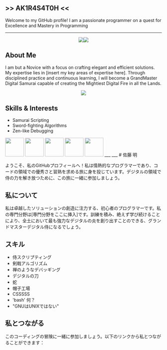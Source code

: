 ## >> AK1R4S4T0H <<

Welcome to my GitHub profile! I am a passionate programmer on a quest for Excellence and Mastery in Programming
___
  
<!--📊STATSGRAPH / 🌐WEBSITE: https://github.com/anuraghazra/github-readme-stats -->
<p align="center">
<img src="https://github-readme-stats-git-masterrstaa-rickstaa.vercel.app/api?username=AK1R4S4T0H&show_icons=true&theme=merko"><img src="https://github-readme-streak-stats.herokuapp.com?user=AK1R4S4T0H&theme=merko&date_format=M%20j%5B%2C%20Y%5D">

## About Me

I am but a Novice with a focus on crafting elegant and efficient solutions. My expertise lies in [insert my key areas of expertise here]. Through disciplined practice and continuous learning, I will become a GrandMaster Digital Samurai capable of creating the Mightiest Digital Fire in all the Lands.
  
<!--📙LANGUAGES / 🌐WEBSITE: https://github.com/anuraghazra/github-readme-stats -->
<p align="center">
<img src="https://github-readme-stats-git-masterrstaa-rickstaa.vercel.app/api/top-langs/?username=AK1R4S4T0H&layout=compact&theme=merko">

## Skills & Interests

- Samurai Scripting
- Sword-fighting Algorithms
- Zen-like Debugging
<img src="https://www.vectorlogo.zone/logos/python/python-icon.svg" width="60">
<img src="https://www.vectorlogo.zone/logos/linux/linux-icon.svg" width="60">
<img src="https://www.vectorlogo.zone/logos/debian/debian-icon.svg" width="60">
<img src="https://www.vectorlogo.zone/logos/archlinux/archlinux-icon.svg" width="60">
<img src="https://www.vectorlogo.zone/logos/w3_html5/w3_html5-icon.svg" width="60">
___
___
# 佐藤 明

ようこそ、私のGitHubプロフィールへ！私は情熱的なプログラマーであり、コードの領域での優秀さと習熟を求める旅に身を投じています。デジタルの領域で侍の力を解き放つために、この旅に一緒に参加しましょう。

## 私について

私は卓越したソリューションの創造に注力する、初心者のプログラマーです。私の専門分野は[専門分野をここに挿入]です。訓練を積み、絶えず学び続けることにより、全土において最も強力なデジタルの炎を創り出すことのできる、グランドマスターデジタル侍になるでしょう。

## スキル

- 侍スクリプティング
- 剣戟アルゴリズム
- 禅のようなデバッギング
- デジタルの刀
- 蛇
- 帽子工場
- CSSSSS
- 'bash' 何？
- "GNUはUNIXではない"

## 私とつながる

このコーディングの冒険に一緒に参加しましょう。以下のリンクから私とつながることができます：
